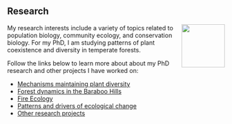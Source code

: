 ## Research

<img src="https://jaredjbeck.github.io/PEL_logo.png" align="right" width="100"> My research interests include a variety of topics related to population biology, community ecology, and conservation biology. 
For my PhD, I am studying patterns of plant coexistence and diversity in temperate forests. 

Follow the links below to learn more about about my PhD research and other projects I have worked on:
* [Mechanisms maintaining plant diversity](/coexistence.md)
* [Forest dynamics in the Baraboo Hills](/forest_dynamics.md)
* [Fire Ecology](fire.md)
* [Patterns and drivers of ecological change](ecological_change.md)
* [Other research projects](/other_research.md)

